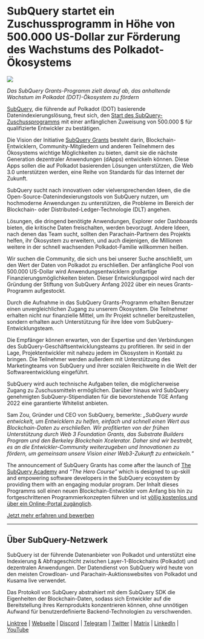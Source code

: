 # SubQuery startet ein Zuschussprogramm in Höhe von 500.000 US-Dollar zur Förderung des Wachstums des Polkadot-Ökosystems

![](https://cdn-images-1.medium.com/max/800/1*LsQkybCuzuopypGKyKkPAA.png)

_Das SubQuery Grants-Programm zielt darauf ab, das anhaltende Wachstum im Polkadot (DOT)-Ökosystem zu fördern_

[SubQuery](https://subquery.network/), die führende auf Polkadot (DOT) basierende Datenindexierungslösung, freut sich, den [Start des SubQuery-Zuschussprogramms](https://subquery.network/grants) mit einer anfänglichen Zuweisung von 500.000 $ für qualifizierte Entwickler zu bestätigen.

Die Vision der Initiative [SubQuery Grants](https://subquery.network/grants) besteht darin, Blockchain-Entwicklern, Community-Mitgliedern und anderen Teilnehmern des Ökosystems wichtige Möglichkeiten zu bieten, damit sie die nächste Generation dezentraler Anwendungen (dApps) entwickeln können. Diese Apps sollen die auf Polkadot basierenden Lösungen unterstützen, die Web 3.0 unterstützen werden, eine Reihe von Standards für das Internet der Zukunft.

SubQuery sucht nach innovativen oder vielversprechenden Ideen, die die Open-Source-Datenindexierungstools von SubQuery nutzen, um hochmoderne Anwendungen zu unterstützen, die Probleme im Bereich der Blockchain- oder Distributed-Ledger-Technologie (DLT) angehen.

Lösungen, die dringend benötigte Anwendungen, Explorer oder Dashboards bieten, die kritische Daten freischalten, werden bevorzugt. Andere Ideen, nach denen das Team sucht, sollten den Parachain-Partnern des Projekts helfen, ihr Ökosystem zu erweitern, und auch diejenigen, die Millionen weitere in der schnell wachsenden Polkadot-Familie willkommen heißen.

Wir suchen die Community, die sich uns bei unserer Suche anschließt, um den Wert der Daten von Polkadot zu erschließen. Der anfängliche Pool von 500.000 US-Dollar wird Anwendungsentwicklern großartige Finanzierungsmöglichkeiten bieten. Dieser Entwicklungspool wird nach der Gründung der Stiftung von SubQuery Anfang 2022 über ein neues Grants-Programm aufgestockt.

Durch die Aufnahme in das SubQuery Grants-Programm erhalten Benutzer einen unvergleichlichen Zugang zu unserem Ökosystem. Die Teilnehmer erhalten nicht nur finanzielle Mittel, um Ihr Projekt schneller bereitzustellen, sondern erhalten auch Unterstützung für ihre Idee vom SubQuery-Entwicklungsteam.

Die Empfänger können erwarten, von der Expertise und den Verbindungen des SubQuery-Geschäftsentwicklungsteams zu profitieren. Ihr seid in der Lage, Projektentwickler mit nahezu jedem im Ökosystem in Kontakt zu bringen. Die Teilnehmer werden außerdem mit Unterstützung des Marketingteams von SubQuery und ihrer sozialen Reichweite in die Welt der Softwareentwicklung eingeführt.

SubQuery wird auch technische Aufgaben teilen, die möglicherweise Zugang zu Zuschussmitteln ermöglichen. Darüber hinaus wird SubQuery genehmigten SubQuery-Stipendiaten für die bevorstehende TGE Anfang 2022 eine garantierte Whitelist anbieten.

Sam Zou, Gründer und CEO von SubQuery, bemerkte: _„SubQuery wurde entwickelt, um Entwicklern zu helfen, einfach und schnell einen Wert aus Blockchain-Daten zu erschließen. Wir profitierten von der frühen Unterstützung durch Web 3 Foundation Grants, das Substrate Builders Program und den Berkeley Blockchain Xcelerator. Daher sind wir bestrebt, es an die Entwickler-Community weiterzugeben und Innovationen zu fördern, um gemeinsam unsere Vision einer Web3-Zukunft zu entwickeln.“_

The announcement of SubQuery Grants has come after the launch of [The SubQuery Academy](./20211018-subquery-launches-the-subquery-academy.md) and _“The Hero Course”_ which is designed to up-skill and empowering software developers in the SubQuery ecosystem by providing them with an engaging modular program. Der Inhalt dieses Programms soll einen neuen Blockchain-Entwickler vom Anfang bis hin zu fortgeschrittenen Programmierkonzepten führen und ist [völlig kostenlos und über ein Online-Portal zugänglich](https://subquery.coassemble.com/unlock/dOKZW6O#/).

[Jetzt mehr erfahren und bewerben](https://subquery.network/grants)

---

## Über SubQuery-Netzwerk

SubQuery ist der führende Datenanbieter von Polkadot und unterstützt eine Indexierung & Abfrageschicht zwischen Layer-1-Blockchains (Polkadot) und dezentralen Anwendungen. Der Datendienst von SubQuery wird heute von den meisten Crowdloan- und Parachain-Auktionswebsites von Polkadot und Kusama live verwendet.

Das Protokoll von SubQuery abstrahiert mit dem SubQuery SDK die Eigenheiten der Blockchain-Daten, sodass sich Entwickler auf die Bereitstellung ihres Kernprodukts konzentrieren können, ohne unnötigen Aufwand für benutzerdefinierte Backend-Technologien zu verschwenden.

[Linktree](https://linktr.ee/subquerynetwork) | [Webseite](https://subquery.network/) | [Discord](https://discord.com/invite/78zg8aBSMG) | [Telegram](https://t.me/subquerynetwork) | [Twitter](https://twitter.com/subquerynetwork) | [Matrix](https://matrix.to/#/#subquery:matrix.org) | [LinkedIn](https://www.linkedin.com/company/subquery) | [YouTube](https://www.youtube.com/channel/UCi1a6NUUjegcLHDFLr7CqLw)
